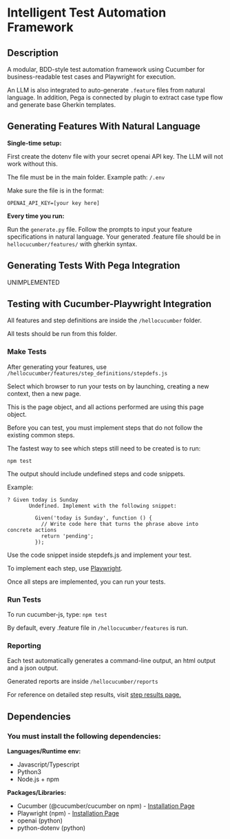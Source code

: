 # Intelligent Test Automation Framework

## Description
A modular, BDD-style test automation framework using Cucumber for business-readable test cases and Playwright for execution.

An LLM is also integrated to auto-generate `.feature` files from natural language. In addition, Pega is connected by plugin to extract case type flow and generate base Gherkin templates.


## Generating Features With Natural Language
**Single-time setup:**

First create the dotenv file with your secret openai API key. The LLM will not work without this.

The file must be in the main folder. Example path: `/.env`

Make sure the file is in the format:

```
OPENAI_API_KEY=[your key here]
```

**Every time you run:**

Run the `generate.py` file. Follow the prompts to input your feature specifications in natural language. Your generated .feature file should be in `hellocucumber/features/` with gherkin syntax.


## Generating Tests With Pega Integration
UNIMPLEMENTED


## Testing with Cucumber-Playwright Integration
All features and step definitions are inside the `/hellocucumber` folder. 

All tests should be run from this folder.


### Make Tests
After generating your features, use `/hellocucumber/features/step_definitions/stepdefs.js`


Select which browser to run your tests on by launching, creating a new context, then a new page.


This is the page object, and all actions performed are using this page object.


Before you can test, you must implement steps that do not follow the existing common steps.


The fastest way to see which steps still need to be created is to run:

`npm test`

The output should include undefined steps and code snippets.

Example:
```
? Given today is Sunday
       Undefined. Implement with the following snippet:

         Given('today is Sunday', function () {
           // Write code here that turns the phrase above into concrete actions
           return 'pending';
         });
```
Use the code snippet inside stepdefs.js and implement your test.

To implement each step, use [Playwright](https://playwright.dev/docs/writing-tests).

Once all steps are implemented, you can run your tests.


### Run Tests

To run cucumber-js, type: `npm test`

By default, every .feature file in `/hellocucumber/features` is run.


### Reporting
Each test automatically generates a command-line output, an html output and a json output.

Generated reports are inside `/hellocucumber/reports`

For reference on detailed step results, visit [step results page.](https://cucumber.io/docs/cucumber/api#step-results)


## Dependencies
### You must install the following dependencies:

**Languages/Runtime env:**
- Javascript/Typescript
- Python3
- Node.js + npm

**Packages/Libraries:**
- Cucumber (@cucumber/cucumber on npm) - [Installation Page](https://cucumber.io/docs/installation/)
- Playwright (npm) - [Installation Page](https://playwright.dev/docs/intro)
- openai (python)
- python-dotenv (python)